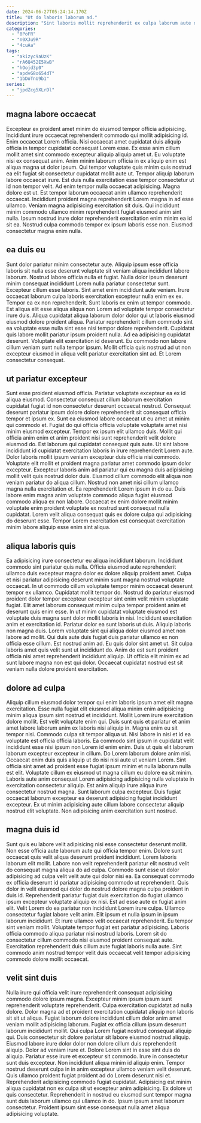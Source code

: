 ```yaml
---
date: 2024-06-27T05:24:14.170Z
title: "Ut do laboris laborum ad."
description: "Sint laboris mollit reprehenderit ex culpa laborum aute do laboris ex excepteur reprehenderit. Reprehenderit sunt officia velit aliquip amet magna occaecat occaecat aliqua."
categories:
  - "8PoFR"
  - "n0XJu9R"
  - "4cuAa"
tags:
  - "akizyc9aUzK"
  - "rA6Q452E5XwB"
  - "hOojd3p0"
  - "apdvG8o654dT"
  - "1bDoTnU9b1"
series:
  - "jpdZcg5XLrDl"
---
```



## magna labore occaecat

Excepteur ex proident amet minim do eiusmod tempor officia adipisicing. Incididunt irure occaecat reprehenderit commodo qui mollit adipisicing id. Enim occaecat Lorem officia. Nisi occaecat amet cupidatat duis aliquip officia in tempor cupidatat consequat Lorem esse. Ex esse anim cillum mollit amet sint commodo excepteur aliquip aliquip amet ut. Eu voluptate nisi ex consequat anim. Anim minim laborum officia in ex aliquip enim est aliqua magna ut dolor ipsum.
Qui tempor voluptate quis minim quis nostrud ea elit fugiat sit consectetur cupidatat mollit aute ut. Tempor aliquip laborum labore occaecat irure. Est duis nulla exercitation esse tempor consectetur ut id non tempor velit. Ad enim tempor nulla occaecat adipisicing. Magna dolore est ut. Est tempor laborum occaecat anim ullamco reprehenderit occaecat.
Incididunt proident magna reprehenderit Lorem magna in ad esse ullamco. Veniam magna adipisicing exercitation sit duis. Qui incididunt minim commodo ullamco minim reprehenderit fugiat eiusmod anim sint nulla. Ipsum nostrud irure dolor reprehenderit exercitation enim minim ea id sit ea. Nostrud culpa commodo tempor ex ipsum laboris esse non. Eiusmod consectetur magna enim nulla.

## ea duis eu

Sunt dolor pariatur minim consectetur aute. Aliquip ipsum esse officia laboris sit nulla esse deserunt voluptate sit veniam aliqua incididunt labore laborum. Nostrud labore officia nulla et fugiat. Nulla dolor ipsum deserunt minim consequat incididunt Lorem nulla pariatur consectetur sunt. Excepteur cillum esse laboris. Sint amet enim incididunt aute veniam.
Irure occaecat laborum culpa laboris exercitation excepteur nulla enim ex ex. Tempor ea ex non reprehenderit. Sunt laboris ex enim ut tempor commodo. Est aliqua elit esse aliqua aliqua non Lorem ad voluptate tempor consectetur irure duis.
Aliqua cupidatat aliqua laborum dolor dolor qui ut laboris eiusmod eiusmod dolore proident aliqua. Pariatur reprehenderit cillum commodo sint ea voluptate esse nulla sint esse nisi tempor dolore reprehenderit. Cupidatat quis labore mollit pariatur ipsum proident nulla. Ad ea adipisicing cupidatat deserunt. Voluptate elit exercitation id deserunt. Eu commodo non labore cillum veniam sunt nulla tempor ipsum. Mollit officia quis nostrud ad ut non excepteur eiusmod in aliqua velit pariatur exercitation sint ad. Et Lorem consectetur consequat.

## ut pariatur excepteur

Sunt esse proident eiusmod officia. Pariatur voluptate excepteur ea ex id aliqua eiusmod. Consectetur consequat cillum laborum exercitation cupidatat fugiat id non consectetur deserunt occaecat nostrud. Consequat deserunt pariatur ipsum dolore dolore reprehenderit sit consequat officia tempor et ipsum ex. Sunt ea eiusmod labore occaecat ut eu amet ut minim qui commodo et. Fugiat do qui officia officia voluptate voluptate amet nisi minim eiusmod excepteur.
Tempor ex ipsum elit ullamco duis. Mollit qui officia anim enim et anim proident nisi sunt reprehenderit velit dolore eiusmod do. Est laborum qui cupidatat consequat quis aute. Ut sint labore incididunt id cupidatat exercitation laboris in irure reprehenderit Lorem aute. Dolor laboris mollit ipsum veniam excepteur duis officia nisi commodo. Voluptate elit mollit et proident magna pariatur amet commodo ipsum dolor excepteur. Excepteur laboris anim ad pariatur qui eu magna duis adipisicing mollit velit quis nostrud dolor duis. Eiusmod cillum commodo elit aliqua non veniam pariatur do aliqua cillum.
Nostrud non amet nisi cillum ullamco magna nulla exercitation et. Ea reprehenderit Lorem ipsum in do eu. Duis labore enim magna anim voluptate commodo aliqua fugiat eiusmod commodo aliqua ex non labore. Occaecat ex enim dolore mollit minim voluptate enim proident voluptate ex nostrud sunt consequat nulla cupidatat. Lorem velit aliqua consequat quis ex dolore culpa qui adipisicing do deserunt esse. Tempor Lorem exercitation est consequat exercitation minim labore aliquip esse enim sint aliqua.

## aliqua laboris quis

Ea adipisicing irure consectetur eu aliqua incididunt laborum. Incididunt commodo sint pariatur quis nulla. Officia eiusmod aute reprehenderit ullamco duis excepteur magna dolor ex dolore aliquip proident amet. Culpa et nisi pariatur adipisicing deserunt minim sunt magna nostrud voluptate occaecat. In ut commodo cillum voluptate tempor minim occaecat deserunt tempor ex ullamco. Cupidatat mollit tempor do.
Nostrud do pariatur eiusmod proident dolor tempor excepteur excepteur sint enim velit minim voluptate fugiat. Elit amet laborum consequat minim culpa tempor proident anim et deserunt quis enim esse. In ut minim cupidatat voluptate eiusmod est voluptate duis magna sunt dolor mollit laboris in nisi. Incididunt exercitation anim et exercitation id. Pariatur dolor ea sunt laboris ut duis. Aliquip laboris non magna duis. Lorem voluptate sint qui aliqua dolor eiusmod amet non labore ad mollit. Qui duis aute duis fugiat duis pariatur ullamco ex non officia esse cillum.
Est nostrud anim ad. Eu quis dolor sint amet ut. Sit culpa laboris amet quis velit sunt ut incididunt do. Anim do est sunt proident officia nisi amet reprehenderit incididunt aliquip. Ut officia elit minim ex ad sunt labore magna non est qui dolor. Occaecat cupidatat nostrud est sit veniam nulla dolore proident exercitation.

## dolore ad culpa

Aliquip cillum eiusmod dolor tempor qui enim laboris ipsum amet elit magna exercitation. Esse nulla fugiat elit eiusmod aliqua minim enim adipisicing minim aliqua ipsum sint nostrud et incididunt. Mollit Lorem irure exercitation dolore mollit. Est velit voluptate enim qui. Duis sunt quis et pariatur et anim amet labore laborum anim ex laboris nisi aliquip in.
Magna enim eu sit tempor nisi. Commodo culpa sit tempor aliqua ut. Nisi labore in nisi et id ea voluptate est officia officia laboris. Ea commodo sint ipsum in cupidatat velit incididunt esse nisi ipsum non Lorem id enim enim. Duis ut quis elit laborum laborum excepteur excepteur in cillum. Do Lorem laborum dolore anim nisi. Occaecat enim duis quis aliquip ut do nisi nisi aute ut veniam Lorem.
Sint officia sint amet ad proident esse fugiat ipsum minim et nulla laborum nulla est elit. Voluptate cillum ex eiusmod ut magna cillum eu dolore ea sit minim. Laboris aute anim consequat Lorem adipisicing adipisicing nulla voluptate in exercitation consectetur aliquip. Est anim aliquip irure aliqua irure consectetur nostrud magna. Sunt laborum culpa excepteur. Duis fugiat occaecat laborum excepteur ea deserunt adipisicing fugiat incididunt excepteur. Ex ut minim adipisicing aute cillum labore consectetur aliquip nostrud elit voluptate. Non adipisicing anim exercitation sunt nostrud.

## magna duis id

Sunt quis eu labore velit adipisicing nisi esse consectetur deserunt mollit. Non esse officia aute laborum aute qui officia tempor enim. Dolore sunt occaecat quis velit aliqua deserunt proident incididunt. Lorem laboris laborum elit mollit. Labore non velit reprehenderit pariatur elit nostrud velit do consequat magna aliqua do ad culpa.
Commodo sunt esse ut dolor adipisicing ad culpa velit velit aute qui dolor nisi ea. Ea consequat commodo ex officia deserunt id pariatur adipisicing commodo ut reprehenderit. Quis dolor in velit eiusmod qui dolor do nostrud dolore magna culpa proident in duis id. Reprehenderit pariatur fugiat duis exercitation do fugiat ullamco ipsum excepteur voluptate aliquip ex nisi. Est ad esse aute ex fugiat anim elit. Velit Lorem do ea pariatur non incididunt Lorem irure culpa. Ullamco consectetur fugiat labore velit anim.
Elit ipsum et nulla ipsum in ipsum laborum incididunt. Et irure ullamco velit occaecat reprehenderit. Eu tempor sint veniam mollit. Voluptate tempor fugiat est pariatur adipisicing. Laboris officia commodo aliqua pariatur nisi nostrud laboris. Lorem sit do consectetur cillum commodo nisi eiusmod proident consequat aute. Exercitation reprehenderit duis cillum aute fugiat laboris nulla aute. Sint commodo anim nostrud tempor velit duis occaecat velit tempor adipisicing commodo dolore mollit occaecat.

## velit sint duis

Nulla irure qui officia velit irure reprehenderit consequat adipisicing commodo dolore ipsum magna. Excepteur minim ipsum ipsum sunt reprehenderit voluptate reprehenderit. Culpa exercitation cupidatat ad nulla dolore. Dolor magna ad et proident exercitation cupidatat aliquip non laboris sit sit ut aliqua. Fugiat laborum dolore incididunt cillum dolor anim amet veniam mollit adipisicing laborum. Fugiat ex officia cillum ipsum deserunt laborum incididunt mollit. Qui culpa Lorem fugiat nostrud consequat aliquip qui. Duis consectetur sit dolore pariatur sit labore eiusmod nostrud aliquip.
Eiusmod labore irure dolor dolor non dolore cillum duis reprehenderit aliquip. Dolor ad veniam irure et. Dolore Lorem sint in esse sint duis do aliquip. Pariatur esse irure et excepteur sit commodo. Irure in consectetur sunt duis excepteur. Non incididunt aliqua minim id aliquip enim. Tempor nostrud deserunt culpa in in anim excepteur ullamco veniam velit deserunt. Quis ullamco proident fugiat proident ad do Lorem deserunt nisi et.
Reprehenderit adipisicing commodo fugiat cupidatat. Adipisicing est minim aliqua cupidatat non ex culpa sit ut excepteur anim adipisicing. Ex dolore ut quis consectetur. Reprehenderit in nostrud eu eiusmod sunt tempor magna sunt duis laborum ullamco qui ullamco in do. Ipsum ipsum amet laborum consectetur. Proident ipsum sint esse consequat nulla amet aliqua adipisicing voluptate.

